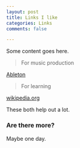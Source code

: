 ```yaml
---
layout: post
title: Links I like
categories: Links
comments: false

---
```

Some content goes here.

> For music production

[Ableton](https://www.ableton.com)

> For learning

[wikipedia.org](https://www.wikipedia.org)

These both help out a lot.

### Are there more?

Maybe one day.